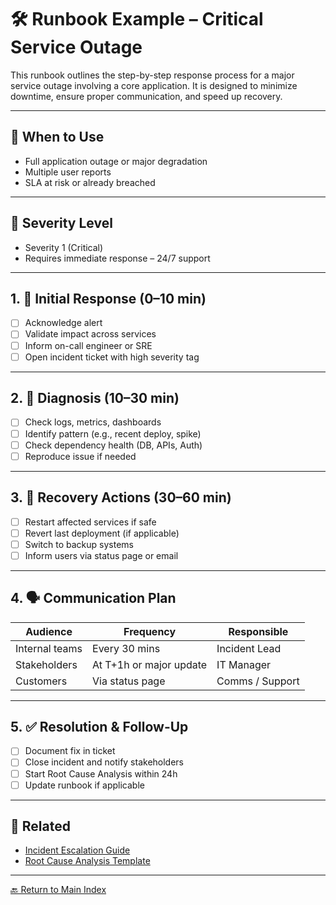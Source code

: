 # 🛠 Runbook Example – Critical Service Outage

This runbook outlines the step-by-step response process for a major service outage involving a core application. It is designed to minimize downtime, ensure proper communication, and speed up recovery.

---

## 🔔 When to Use

- Full application outage or major degradation
- Multiple user reports
- SLA at risk or already breached

---

## 🚦 Severity Level

- Severity 1 (Critical)  
- Requires immediate response – 24/7 support

---

## 1. 🧭 Initial Response (0–10 min)

- [ ] Acknowledge alert
- [ ] Validate impact across services
- [ ] Inform on-call engineer or SRE
- [ ] Open incident ticket with high severity tag

---

## 2. 🔎 Diagnosis (10–30 min)

- [ ] Check logs, metrics, dashboards
- [ ] Identify pattern (e.g., recent deploy, spike)
- [ ] Check dependency health (DB, APIs, Auth)
- [ ] Reproduce issue if needed

---

## 3. 🔧 Recovery Actions (30–60 min)

- [ ] Restart affected services if safe
- [ ] Revert last deployment (if applicable)
- [ ] Switch to backup systems
- [ ] Inform users via status page or email

---

## 4. 🗣️ Communication Plan

| Audience        | Frequency         | Responsible       |
|-----------------|-------------------|-------------------|
| Internal teams  | Every 30 mins     | Incident Lead     |
| Stakeholders    | At T+1h or major update | IT Manager |
| Customers       | Via status page   | Comms / Support   |

---

## 5. ✅ Resolution & Follow-Up

- [ ] Document fix in ticket
- [ ] Close incident and notify stakeholders
- [ ] Start Root Cause Analysis within 24h
- [ ] Update runbook if applicable

---

## 📂 Related

- [Incident Escalation Guide](./incident-escalation-guide.md)  
- [Root Cause Analysis Template](./root-cause-analysis-template.md)

---

[🔙 Return to Main Index](./README.md)

